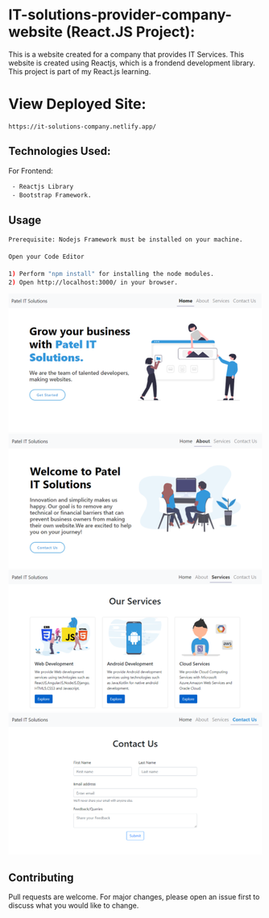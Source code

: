 # IT-solutions-provider-company-website (React.JS Project): 

This is a website created for a company that provides IT Services. This website is created using Reactjs, which is a frondend development library. This project is part of my React.js learning.

# View Deployed Site:
```
https://it-solutions-company.netlify.app/
```

## Technologies Used:

For Frontend: 

```bash
 - Reactjs Library
 - Bootstrap Framework.
```

## Usage

```bash
Prerequisite: Nodejs Framework must be installed on your machine. 

Open your Code Editor

1) Perform "npm install" for installing the node modules.
2) Open http://localhost:3000/ in your browser. 

```

![alt text](https://github.com/ParthLPatel/IT-solutions-provider-company-website/blob/main/img1.png?raw=true)
![alt text](https://github.com/ParthLPatel/IT-solutions-provider-company-website/blob/main/img2.png?raw=true)
![alt text](https://github.com/ParthLPatel/IT-solutions-provider-company-website/blob/main/img3.png?raw=true)
![alt text](https://github.com/ParthLPatel/IT-solutions-provider-company-website/blob/main/img4.png?raw=true)

## Contributing
Pull requests are welcome. For major changes, please open an issue first to discuss what you would like to change.
